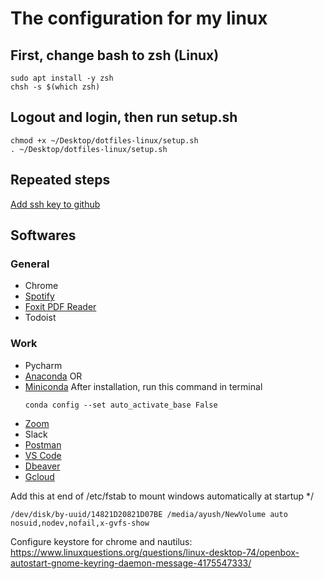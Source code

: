 # The configuration for my linux

## First, change bash to zsh (Linux) 
```
sudo apt install -y zsh
chsh -s $(which zsh)
```
## Logout and login, then run setup.sh
```
chmod +x ~/Desktop/dotfiles-linux/setup.sh
. ~/Desktop/dotfiles-linux/setup.sh
```

## Repeated steps
[Add ssh key to github](https://help.github.com/en/github/authenticating-to-github/generating-a-new-ssh-key-and-adding-it-to-the-ssh-agent)

## Softwares

### General
* Chrome
* [Spotify](http://www.spotify.com/download?_ga=2.119251337.1285576053.1579697598-1908647167.1579697598)
* [Foxit PDF Reader](https://www.foxitsoftware.com/pdf-reader/)
* Todoist

### Work
* Pycharm
* [Anaconda](https://www.anaconda.com/distribution/#download-section) OR
* [Miniconda](https://docs.conda.io/en/latest/miniconda.html)
  After installation, run this command in terminal
  ```
  conda config --set auto_activate_base False
  ```
* [Zoom](https://zoom.us/download)
* Slack
* [Postman](https://www.getpostman.com/downloads/)
* [VS Code](https://code.visualstudio.com/download)
* [Dbeaver](https://dbeaver.io/download/)
* [Gcloud](https://cloud.google.com/sdk/install#installation_options)
  
Add this at end of /etc/fstab  to mount windows automatically at startup */
```
/dev/disk/by-uuid/14821D20821D07BE /media/ayush/NewVolume auto nosuid,nodev,nofail,x-gvfs-show 
```

Configure keystore for chrome and nautilus: 
https://www.linuxquestions.org/questions/linux-desktop-74/openbox-autostart-gnome-keyring-daemon-message-4175547333/
